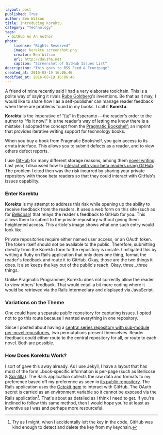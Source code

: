 ```yaml
---
layout: post
published: True
author: Ben Wilson
title: Introducing Korektu
category: "Technology"
tags:
 - GitHub As An Author
photo:
    license: "Rights Reserved"
    image: korektu_screenshot.png
    creator: Ben Wilson
    url: http://dausha.net
    caption: "Screenshot of GitHub Issues List"
description: "This goes to RSS Feed & Frontpage"
created_at: 2016-08-19 16:06:46
modified_at: 2016-08-19 16:06:46
---
```


A friend of mine recently said I had a very elaborate toolchain. This is a polite way of saying it rivals [Rube Goldberg](https://www.rubegoldberg.com/artwork/automatic-blotter/?c=45)'s inventions. Be that as it may, I would like to share how I as a self-publisher can manage reader feedback when there are problems found in my books. I call it **Korektu**.

<!-- more -->

**Korektu** is the imperative of "[fix](https://glosbe.com/eo/en/korektu)" in Esperanto---the reader's order to the author to "fix it now!" It is the reader's way of letting me know there is a mistake. I adopted the concept from the [Pragmatic Bookshelf](https://pragprog.com/); an imprint that provides iterative writing support for technology books.

When you buy a book from Pragmatic Bookshelf, you gain access to its errata interface. This allows you to submit defects as a reader, and to view others defect reports.

I use [GitHub](https://github.com/) for many different storage reasons, among them [novel writing](/tags/#GitHub+as+an+Author). Last year, I discussed how to [interact with your beta readers using GitHub](/technology/github-to-work-with-your-beta-readers/). The problem I cited then was the risk incurred by sharing your private repository with those beta readers so that they could interact with GitHub's issues capability.

### Enter Korektu

**Korektu** is my attempt to address this risk while opening up the ability to receive feedback from the readers. It uses a web form on this site (such as for *[Bellicose](/korektu/bellicose)*) that relays the reader's feedback to GitHub for you. This allows them to submit to the private repository without giving them heightened access. This article's image shows what one such entry would look like.

Private repositories require either named user access, or an OAuth token. The token itself should not be available to the public. Therefore, submitting directly from the Korektu form to the repository is unsafe. I mitigated this by writing a Ruby on Rails application that only does one thing, format the reader's feedback and route it to GitHub. Okay, those are the two things it does. It also keeps the key out of the public's reach. Okay, three...three things.

Unlike Pragmatic Programmer, Korektu does not currently allow the reader to view others' feedback. That would entail a bit more coding where it would be retrieved via the Rails intermediary and displayed via JavaScript. 

### Variations on the Theme

One could have a separate *public* repository for capturing issues. I opted not to go this route because I wanted everything in one repository.

Since I posted about having a [central series repository with sub-module per-novel repositories](/writing/writing-on-github/), two permutations present themselves. Reader feedback could either route to the central repository for all, or route to each novel. Both are possible.

### How Does Korektu Work?

I sort of gave this away already. As I use Jekyll, I have a layout that has most of the form...book-specific information is per-page (such as Bellicose & [Scintilla](/korektu/scintilla)). The Rails application collects the raw data and formats to my preference based off my preference as seen in [its public repository](https://github.com/Merovex/korektu). The Rails application uses the [Octokit gem](https://github.com/octokit/octokit.rb) to interact with GitHub. The OAuth secret is carried as an environment variable so it cannot be exposed via the Rails application[^try]. That's about as detailed as I think I need to get. If you're inclined to follow this same method, then I would hope you're at least as inventive as I was and perhaps more resourceful.

[^try]: Try as I might, when I accidentally left the key in the code, GitHub was kind enough to detect and delete the key from my keychain.